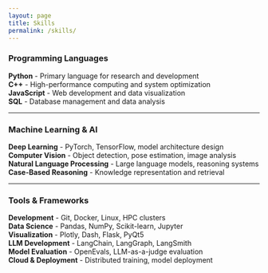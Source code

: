```yaml
---
layout: page
title: Skills
permalink: /skills/
---
```


### Programming Languages

**Python** - Primary language for research and development  
**C++** - High-performance computing and system optimization  
**JavaScript** - Web development and data visualization  
**SQL** - Database management and data analysis  

---

### Machine Learning & AI

**Deep Learning** - PyTorch, TensorFlow, model architecture design  
**Computer Vision** - Object detection, pose estimation, image analysis  
**Natural Language Processing** - Large language models, reasoning systems  
**Case-Based Reasoning** - Knowledge representation and retrieval  

---

### Tools & Frameworks

**Development** - Git, Docker, Linux, HPC clusters  
**Data Science** - Pandas, NumPy, Scikit-learn, Jupyter  
**Visualization** - Plotly, Dash, Flask, PyQt5  
**LLM Development** - LangChain, LangGraph, LangSmith  
**Model Evaluation** - OpenEvals, LLM-as-a-judge evaluation  
**Cloud & Deployment** - Distributed training, model deployment